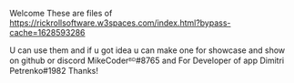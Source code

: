 Welcome These are files of https://rickrollsoftware.w3spaces.com/index.html?bypass-cache=1628593286

U can use them and if u got idea u can make one for showcase and show on github or discord MikeCoderᴮᴰ#8765 and For Developer of app Dimitri Petrenko#1982
Thanks!
